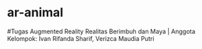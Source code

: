 # ar-animal
#Tugas Augmented Reality Realitas Berimbuh dan Maya | Anggota Kelompok: Ivan Rifanda Sharif, Verizca Maudia Putri
